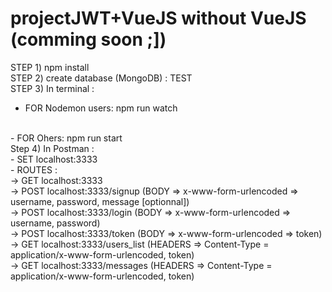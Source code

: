 # projectJWT+VueJS without VueJS (comming soon ;])

STEP 1) npm install 
</br>
STEP 2) create database (MongoDB) : TEST
</br>
STEP 3) In terminal :
</br>
- FOR Nodemon users: npm run watch
</br>
- FOR Ohers: npm run start 
</br>
Step 4) In Postman :
</br>
- SET localhost:3333
</br>
- ROUTES :
</br>
-> GET localhost:3333
</br>
-> POST localhost:3333/signup (BODY => x-www-form-urlencoded => username, password, message [optionnal])
</br>
-> POST localhost:3333/login (BODY => x-www-form-urlencoded => username, password)
</br>
-> POST localhost:3333/token (BODY => x-www-form-urlencoded => token)
</br>
-> GET localhost:3333/users_list (HEADERS => Content-Type = application/x-www-form-urlencoded, token)
</br>
-> GET localhost:3333/messages (HEADERS => Content-Type = application/x-www-form-urlencoded, token)
</br>
